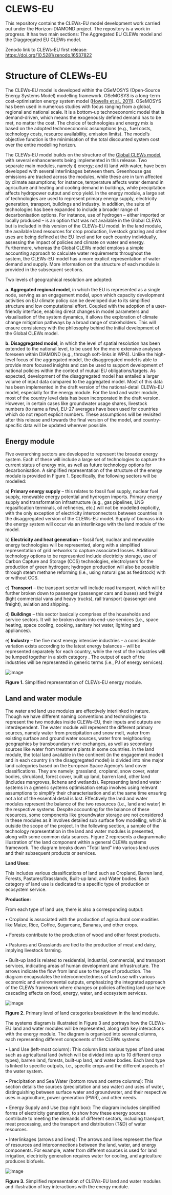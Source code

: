 # CLEWS-EU
This repository contains the CLEWs-EU model development work carried out under the Horizon-DIAMOND project. The repository is a work in progress. It has two main sections: The Aggregated EU CLEWs model and the Diaggregated EU CLEWs model.

Zenodo link to CLEWs-EU first release: https://doi.org/10.5281/zenodo.16537822

# Structure of CLEWs-EU

The CLEWs-EU model is developed within the OSeMOSYS (Open-Source Energy Systems Model) modelling framework. OSeMOSYS is a long-term cost-optimisation energy system model ([Howells et al., 2011](https://www.sciencedirect.com/science/article/abs/pii/S0301421511004897)). OSeMOSYS has been used in numerous studies with focus ranging from a global, regional and national scale. It is a bottom-up technoeconomic model that is demand-driven, which means the exogenously defined demand has to be met, no matter the cost. The choice of technologies and energy mix is based on the adopted technoeconomic assumptions (e.g., fuel costs, technology costs, resource availability, emission limits). The model’s objective function is the minimisation of the total discounted system cost over the entire modelling horizon.

The CLEWs-EU model builds on the structure of the [Global CLEWs model](https://www.sciencedirect.com/science/article/pii/S1364815221001341), with several enhancements being implemented in this release. Two separate main modules, namely i) energy; and ii) land with water, have been developed with several interlinkages between them. Greenhouse gas emissions are tracked across the modules, while these are in turn affected by climate assumptions; for instance, temperature affects water demand in agriculture and heating and cooling demand in buildings, while precipitation affects hydropower output and crop yield. In the energy module, a large set of technologies are used to represent primary energy supply, electricity generation, transport, buildings and industry. In addition, the suite of technologies has been expanded to include a broader range of decarbonisation options. For instance, use of hydrogen – either imported or locally produced – is an option that was not available in the Global CLEWs but is included in this version of the CLEWs-EU model. In the land module, the available land resources for crop production, livestock grazing and other uses are being defined at the EU level and for each country individually, assessing the impact of policies and climate on water and energy. Furthermore, whereas the Global CLEWs model employs a simple accounting approach to calculate water requirements throughout the system, the CLEWs-EU model has a more explicit representation of water demand and supply. More information on the structure of each module is provided in the subsequent sections. 

Two levels of geographical resolution are adopted: 

**a.	Aggregated regional model**, in which the EU is represented as a single node, serving as an engagement model, upon which capacity development activities on EU climate policy can be developed due to its simplified structure and low computational effort. Coupled with the adoption of a user-friendly interface, enabling direct changes in model parameters and visualisation of the system dynamics, it allows the exploration of climate change mitigation pathways by a broad range of stakeholders. This will ensure consistency with the philosophy behind the initial development of the Global CLEWs model. 

**b.	Disaggregated model**, in which the level of spatial resolution has been extended to the national level, to be used for the more extensive analyses foreseen within DIAMOND (e.g., through soft-links in WP4). Unlike the high-level focus of the aggregated model, the disaggregated model is able to provide more focused insights and can be used to support development of national policies within the context of mutual EU obligations/targets. As expected, development of the disaggregated model has entailed a larger volume of input data compared to the aggregated model. Most of this data has been implemented in the draft version of the national-detail CLEWs-EU model, especially for the energy module. For the land and water module, most of the country level data has been incorporated in the draft version. However, in certain cases like groundwater usage shares, livestock numbers (to name a few), EU-27 averages have been used for countries which do not report explicit numbers. These assumptions will be revisited after this release and towards the final version of the model, and country-specific data will be updated wherever possible.

## Energy module
Five overarching sectors are developed to represent the broader energy system. Each of these will include a large set of technologies to capture the current status of energy mix, as well as future technology options for decarbonisation. A simplified representation of the structure of the energy module is provided in Figure 1. Specifically, the following sectors will be modelled:

a)	**Primary energy supply** – this relates to fossil fuel supply, nuclear fuel supply, renewable energy potential and hydrogen imports. Primary energy supply and transformation infrastructure (e.g., gas pipelines, LNG regasification terminals, oil refineries, etc.) will not be modelled explicitly, with the only exception of electricity interconnectors between countries in the disaggregated version of the CLEWs-EU model. Supply of biomass into the energy system will occur via an interlinkage with the land module of the model.

b)	**Electricity and heat generation** – fossil fuel, nuclear and renewable energy technologies will be represented, along with a simplified representation of grid networks to capture associated losses. Additional technology options to be represented include electricity storage, use of Carbon Capture and Storage (CCS) technologies, electrolysers for the production of green hydrogen; hydrogen production will also be possible through steam methane reforming (i.e., using natural gas as feedstock) with or without CCS. 

c)	**Transport** – the transport sector will include road transport, which will be further broken down to passenger (passenger cars and buses) and freight (light commercial vans and heavy trucks), rail transport (passenger and freight), aviation and shipping. 

d)	**Buildings** – this sector basically comprises of the households and service sectors. It will be broken down into end-use services (i.e., space heating, space cooling, cooking, sanitary hot water, lighting and appliances).

e)	**Industry** – the five most energy intensive industries – a considerable variation exists according to the latest energy balances – will be represented separately for each country, while the rest of the industries will be lumped together in a sixth category . The output of each of the industries will be represented in generic terms (i.e., PJ of energy services).

![image](https://github.com/vignesh1987/EU-CLEWS/assets/148845953/663686cc-87ab-4ef3-be1b-286e56236da5)

**Figure 1.** Simplified representation of CLEWs-EU energy module.

## Land and water module
The water and land use modules are effectively interlinked in nature. Though we have different naming conventions and technologies to represent the two modules inside CLEWs-EU, their inputs and outputs are interdependent. The water module will represent the different primary sources, namely water from precipitation and snow melt, water from existing surface and ground water sources, water from neighbouring geographies by transboundary river exchanges, as well as secondary sources like water from treatment plants in some countries. In the land module, the total land available in the continent (in the engagement model) and in each country (in the disaggregated model) is divided into nine major land categories based on the European Space Agency’s land cover classifications. They are namely: grassland, cropland, snow cover, water bodies, shrubland, forest cover, built up land, barren land, other land (includes mangroves, lichens and wetlands). Representing land and water systems in a generic systems optimisation setup involves using relevant assumptions to simplify their characterisation and at the same time ensuring not a lot of the essential detail is lost. Effectively the land and water modules represent the balance of the two resources (i.e., land and water) in the respective systems. Despite accounting for the balance of these resources, some components like groundwater storage are not considered in these modules as it involves detailed sub surface flow modelling, which is outside the scope of the project. In the following section, a sample of the technology representation in the land and water modules is presented, along with some common data sources. 
Figure 2 represents a diagrammatic illustration of the land component within a general CLEWs systems framework. The diagram breaks down "Total land" into various land uses and their subsequent products or services.

**Land Uses:** 

This includes various classifications of land such as Cropland, Barren land, Forests, Pastures/Grasslands, Built-up land, and Water bodies. Each category of land use is dedicated to a specific type of production or ecosystem service.

**Production:**

From each type of land use, there is also a corresponding output:

•	Cropland is associated with the production of agricultural commodities like Maize, Rice, Coffee, Sugarcane, Bananas, and other crops.

•	Forests contribute to the production of wood and other forest products.

•	Pastures and Grasslands are tied to the production of meat and dairy, implying livestock farming.

•	Built-up land is related to residential, industrial, commercial, and transport services, indicating areas of human development and infrastructure.
The arrows indicate the flow from land use to the type of production. The diagram encapsulates the interconnectedness of land use with various economic and environmental outputs, emphasizing the integrated approach of the CLEWs framework where changes or policies affecting land use have cascading effects on food, energy, water, and ecosystem services.

![image](https://github.com/vignesh1987/EU-CLEWS/assets/148845953/98c9b0bf-5dec-4366-9d62-425e961a800b)

**Figure 2.** Primary level of land categories breakdown in the land module.

The systems diagram is illustrated in Figure 3 and portrays how the CLEWs-EU land and water modules will be represented, along with key interactions with the energy module. The diagram is organised into several columns, each representing different components of the CLEWs systems:

•	Land Use (left-most column): This column lists various types of land uses such as agricultural land (which will be divided into up to 10 different crop types), barren land, forests, built-up land, and water bodies. Each land type is linked to specific outputs, i.e., specific crops and the different aspects of the water system. 

•	Precipitation and Sea Water (bottom rows and centre columns): This section details the sources (precipitation and sea water) and uses of water, distinguishing between surface water and groundwater, and their respective uses in agriculture, power generation (PWR), and other needs.

•	Energy Supply and Use (top right box): The diagram includes simplified forms of electricity generation, to show how these energy sources contribute to meeting the demands of different sectors, including transport, meat processing, and the transport and distribution (T&D) of water resources.

•	Interlinkages (arrows and lines): The arrows and lines represent the flow of resources and interconnections between the land, water, and energy components. For example, water from different sources is used for land irrigation, electricity generation requires water for cooling, and agriculture produces biofuels.

![image](https://github.com/vignesh1987/EU-CLEWS/assets/148845953/2716755e-5f45-4781-8196-ebfa53832f5d)

**Figure 3.** Simplified representation of CLEWs-EU land and water modules and illustration of key interactions with the energy module.
